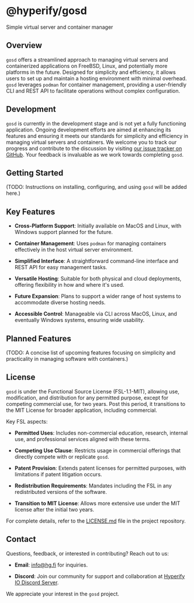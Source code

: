 # @hyperify/gosd

Simple virtual server and container manager

## Overview

`gosd` offers a streamlined approach to managing virtual servers and 
containerized applications on FreeBSD, Linux, and potentially more platforms in 
the future. Designed for simplicity and efficiency, it allows users to set up 
and maintain a hosting environment with minimal overhead. `gosd` leverages 
`podman` for container management, providing a user-friendly CLI and REST API 
to facilitate operations without complex configuration.

## Development

`gosd` is currently in the development stage and is not yet a fully functioning 
application. Ongoing development efforts are aimed at enhancing its features 
and ensuring it meets our standards for simplicity and efficiency in managing 
virtual servers and containers. We welcome you to track our progress and 
contribute to the discussion by visiting [our issue tracker on 
GitHub](https://github.com/hyperifyio/gosd/issues/1). Your feedback is 
invaluable as we work towards completing `gosd`.

## Getting Started

(TODO: Instructions on installing, configuring, and using `gosd` will be added 
here.)

## Key Features

- **Cross-Platform Support**: Initially available on MacOS and Linux, with 
  Windows support planned for the future.

- **Container Management**: Uses `podman` for managing containers effectively 
  in the host virtual server environment.

- **Simplified Interface**: A straightforward command-line interface and REST 
  API for easy management tasks.

- **Versatile Hosting**: Suitable for both physical and cloud deployments, 
  offering flexibility in how and where it's used.

- **Future Expansion**: Plans to support a wider range of host systems to 
  accommodate diverse hosting needs.

- **Accessible Control**: Manageable via CLI across MacOS, Linux, and 
  eventually Windows systems, ensuring wide usability.

## Planned Features

(TODO: A concise list of upcoming features focusing on simplicity and 
practicality in managing software with containers.)

## License

`gosd` is under the Functional Source License (FSL-1.1-MIT), allowing use, 
modification, and distribution for any permitted purpose, except for competing 
commercial use, for two years. Post this period, it transitions to the MIT 
License for broader application, including commercial.

Key FSL aspects:

- **Permitted Uses**: Includes non-commercial education, research, internal 
  use, and professional services aligned with these terms.

- **Competing Use Clause**: Restricts usage in commercial offerings that 
  directly compete with or replicate `gosd`.

- **Patent Provision**: Extends patent licenses for permitted purposes, with 
  limitations if patent litigation occurs.

- **Redistribution Requirements**: Mandates including the FSL in any 
  redistributed versions of the software.

- **Transition to MIT License**: Allows more extensive use under the MIT 
  license after the initial two years.

For complete details, refer to the [LICENSE.md](LICENSE.md) file in the project 
repository.

## Contact

Questions, feedback, or interested in contributing? Reach out to us:

- **Email**: [info@hg.fi](mailto:info@hg.fi) for inquiries.

- **Discord**: Join our community for support and collaboration at [Hyperify IO 
  Discord Server](https://discord.gg/V2X9XugU3p).

We appreciate your interest in the `gosd` project.
